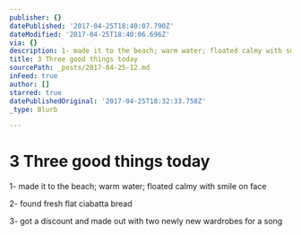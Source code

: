 ```yaml
---
publisher: {}
datePublished: '2017-04-25T18:40:07.790Z'
dateModified: '2017-04-25T18:40:06.696Z'
via: {}
description: 1- made it to the beach; warm water; floated calmy with smile on face
title: 3 Three good things today
sourcePath: _posts/2017-04-25-12.md
inFeed: true
author: []
starred: true
datePublishedOriginal: '2017-04-25T18:32:33.758Z'
_type: Blurb

---
```

# 3 Three good things today

1- made it to the beach; warm water; floated calmy with smile on face

2- found fresh flat ciabatta bread

3- got a discount and made out with two newly new wardrobes for a song